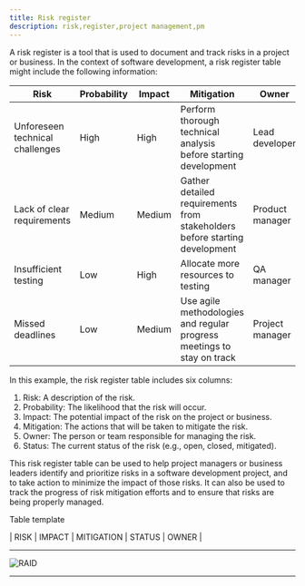 ```yaml
---
title: Risk register
description: risk,register,project management,pm
---
```

A risk register is a tool that is used to document and track risks in a project or business. In the context of software development, a risk register table might include the following information:

| Risk                            | Probability | Impact | Mitigation                                                                 | Owner           | Status |
| ------------------------------- | ----------- | ------ | -------------------------------------------------------------------------- | --------------- | ------ |
| Unforeseen technical challenges | High        | High   | Perform thorough technical analysis before starting development            | Lead developer  | Open   |
| Lack of clear requirements      | Medium      | Medium | Gather detailed requirements from stakeholders before starting development | Product manager | Open   |
| Insufficient testing            | Low         | High   | Allocate more resources to testing                                         | QA manager      | Open   |
| Missed deadlines                | Low         | Medium | Use agile methodologies and regular progress meetings to stay on track     | Project manager | Open   |

In this example, the risk register table includes six columns:

1. Risk: A description of the risk. 
2. Probability: The likelihood that the risk will occur. 
3. Impact: The potential impact of the risk on the project or business. 
4. Mitigation: The actions that will be taken to mitigate the risk. 
5. Owner: The person or team responsible for managing the risk. 
6. Status: The current status of the risk (e.g., open, closed, mitigated). 

This risk register table can be used to help project managers or business leaders identify and prioritize risks in a software development project, and to take action to minimize the impact of those risks. It can also be used to track the progress of risk mitigation efforts and to ensure that risks are being properly managed.

Table template

| RISK | IMPACT | MITIGATION | STATUS | OWNER |

---

![RAID]({{site.baseurl}}/images/risk_register_example.png)

---

